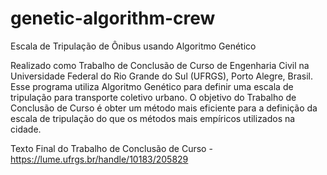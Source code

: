 # genetic-algorithm-crew
Escala de Tripulação de Ônibus usando Algoritmo Genético

Realizado como Trabalho de Conclusão de Curso de Engenharia Civil na Universidade Federal do Rio Grande do Sul (UFRGS), Porto Alegre, Brasil.
Esse programa utiliza Algoritmo Genético para definir uma escala de tripulação para transporte coletivo urbano.
O objetivo do Trabalho de Conclusão de Curso é obter um método mais eficiente para a definição da escala de tripulação do que os métodos mais empíricos utilizados na cidade.

Texto Final do Trabalho de Conclusão de Curso - https://lume.ufrgs.br/handle/10183/205829
